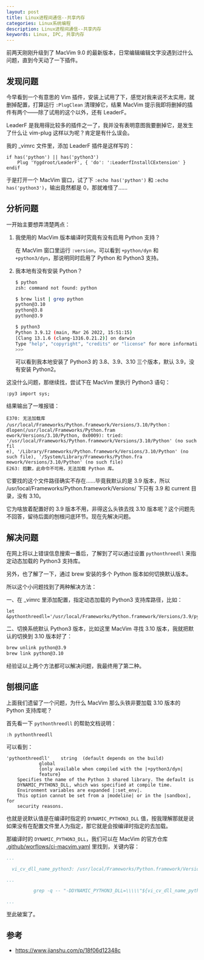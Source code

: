 ```yaml
---
layout: post
title: Linux进程间通信--共享内存
categories: Linux系统编程
description: Linux进程间通信--共享内存
keywords: Linux, IPC, 共享内存
---
```


前两天刚刚升级到了 MacVim 9.0 的最新版本，日常编辑编辑文字没遇到过什么问题，直到今天动了一下插件。

## 发现问题

今早看到一个有意思的 Vim 插件，安装上试用了下，感觉对我来说不太实用，就删掉配置，打算运行 `:PlugClean` 清理掉它，结果 MacVim 提示我即将删掉的插件有两个——除了试用的这个以外，还有 LeaderF。

LeaderF 是我用得比较多的插件之一了，我并没有表明意图我要删掉它，是发生了什么让 vim-plug 这样以为呢？肯定是有什么误会。

我的 _vimrc 文件里，添加 LeaderF 插件是这样写的：

```vim
if has('python') || has('python3')
    Plug 'Yggdroot/LeaderF', { 'do': ':LeaderfInstallCExtension' }
endif
```

于是打开一个 MacVim 窗口，试了下 `:echo has('python')` 和 `:echo has('python3')`，输出竟然都是 0，那就难怪了……

## 分析问题

一开始主要想弄清楚两点：

1. 我使用的 MacVim 版本编译时究竟有没有启用 Python 支持？

    在 MacVim 窗口里运行 `:version`，可以看到 `+python/dyn` 和 `+python3/dyn`，那说明同时启用了 Python 和 Python3 支持。

2. 我本地有没有安装 Python？

    ```sh
    $ python
    zsh: command not found: python

    $ brew list | grep python
    python@3.10
    python@3.8
    python@3.9

    $ python3
    Python 3.9.12 (main, Mar 26 2022, 15:51:15)
    [Clang 13.1.6 (clang-1316.0.21.2)] on darwin
    Type "help", "copyright", "credits" or "license" for more information.
    >>>
    ```

    可以看到我本地安装了 Python3 的 3.8、3.9、3.10 三个版本，默认 3.9，没有安装 Python2。

这没什么问题，那继续找，尝试下在 MacVim 里执行 Python3 语句：

```
:py3 import sys;
```

结果输出了一堆报错：

```
E370: 无法加载库 /usr/local/Frameworks/Python.framework/Versions/3.10/Python：dlopen(/usr/local/Frameworks/Python.fram
ework/Versions/3.10/Python, 0x0009): tried: '/usr/local/Frameworks/Python.framework/Versions/3.10/Python' (no such fil
e), '/Library/Frameworks/Python.framework/Versions/3.10/Python' (no such file), '/System/Library/Frameworks/Python.fra
mework/Versions/3.10/Python' (no such file)
E263: 抱歉，此命令不可用，无法加载 Python 库。
```

它要找的这个文件路径确实不存在……毕竟我默认的是 3.9 版本，所以  /usr/local/Frameworks/Python.framework/Versions/ 下只有 3.9 和 current 目录，没有 3.10。

它为啥放着配置好的 3.9 版本不用，非得这么头铁去找 3.10 版本呢？这个问题先不回答，留待后面的刨根问底环节。现在先解决问题。

## 解决问题

在网上将以上错误信息搜索一番后，了解到了可以通过设置 `pythonthreedll` 来指定动态加载的 Python3 支持库。

另外，也了解了一下，通过 brew 安装的多个 Python 版本如何切换默认版本。

所以这个小问题找到了两种解决方法：

一、在 _vimrc 里添加配置，指定动态加载的 Python3 支持库路径，比如：

```vim
let &pythonthreedll='/usr/local/Frameworks/Python.framework/Versions/3.9/python'
```

二、切换系统默认 Python3 版本，比如这里 MacVim 寻找 3.10 版本，我就把默认的切换到 3.10 版本好了：

```sh
brew unlink python@3.9
brew link python@3.10
```

经验证以上两个方法都可以解决问题，我最终用了第二种。

## 刨根问底

上面我们遗留了一个问题，为什么 MacVim 那么头铁非要加载 3.10 版本的 Python 支持库呢？

首先看一下 `pythonthreedll` 的帮助文档说明：

```
:h pythonthreedll
```

可以看到：

```
'pythonthreedll'	string	(default depends on the build)
			global
			{only available when compiled with the |+python3/dyn|
			feature}
	Specifies the name of the Python 3 shared library. The default is
	DYNAMIC_PYTHON3_DLL, which was specified at compile time.
	Environment variables are expanded |:set_env|.
	This option cannot be set from a |modeline| or in the |sandbox|, for
	security reasons.
```

也就是说默认值是在编译时指定的 `DYNAMIC_PYTHON3_DLL` 值，按我理解那就是说如果没有在配置文件里人为指定，那它就是会按编译时指定的去加载。

那编译时的 `DYNAMIC_PYTHON3_DLL`，我们可以在 MacVim 的官方仓库 [.github/worflows/ci-macvim.yaml](https://github.com/macvim-dev/macvim/blob/master/.github/workflows/ci-macvim.yaml) 里找到，关键内容：

```yaml
...

  vi_cv_dll_name_python3: /usr/local/Frameworks/Python.framework/Versions/3.10/Python # Make sure to keep src/MacVim/vimrc synced with the Python version here for the Python DLL detection logic.

...

          grep -q -- "-DDYNAMIC_PYTHON3_DLL=\\\\\"${vi_cv_dll_name_python3}\\\\\"" src/auto/config.mk

...
```

至此破案了。

## 参考

- <https://www.jianshu.com/p/18f06d12348c>
